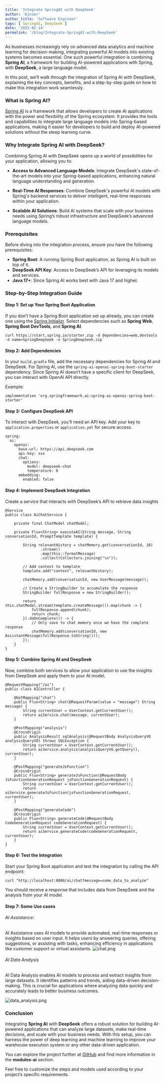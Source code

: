```yaml
---
title: 'Integrate SpringAI with DeepSeek'
author: 'Kinser'
author_title: 'Software Engineer'
tags: [ SpringAI, DeepSeek ]
date: '2025-02-14'
permalink: '/blog/Integrate-SpringAI-with-DeepSeek'
---
```


As businesses increasingly rely on advanced data analytics and machine learning for decision-making, integrating
powerful AI models into existing systems becomes essential. One such powerful integration is combining **Spring AI**, a
framework for building AI-powered applications with Spring, with **DeepSeek**, a large language model.

In this post, we’ll walk through the integration of Spring AI with DeepSeek, explaining the key concepts, benefits, and
a step-by-step guide on how to make this integration work seamlessly.

### What is Spring AI?

[Spring AI](https://spring.io/projects/spring-ai) is a framework that allows developers to create AI applications with
the power and flexibility of the Spring ecosystem. It provides the tools and capabilities to integrate large language
models into Spring-based applications, making it easier for developers to build and deploy AI-powered solutions without
the steep learning curve.

### Why Integrate Spring AI with DeepSeek?

Combining Spring AI with DeepSeek opens up a world of possibilities for your application, allowing you to:

* **Access to Advanced Language Models**: Integrate DeepSeek's state-of-the-art models into your Spring-based
  applications, enhancing natural language understanding and generation.

* **Real-Time AI Responses**: Combine DeepSeek's powerful AI models with Spring's backend services to deliver
  intelligent, real-time responses within your application.

* **Scalable AI Solutions**: Build AI systems that scale with your business needs using Spring’s robust infrastructure
  and DeepSeek’s advanced language models.

### Prerequisites

Before diving into the integration process, ensure you have the following prerequisites:

* **Spring Boot**: A running Spring Boot application, as Spring AI is built on top of it.
* **DeepSeek API Key**: Access to DeepSeek’s API for leveraging its models and services.
* **Java 17+**: Since Spring AI works best with Java 17 and higher.

### Step-by-Step Integration Guide

#### Step 1: Set up Your Spring Boot Application

If you don’t have a Spring Boot application set up already, you can create one using the [Spring Initializr](https://start.spring.io/). Select
dependencies such as **Spring Web**, **Spring Boot DevTools**, and **Spring AI**.

```
curl https://start.spring.io/starter.zip -d dependencies=web,devtools -d name=SpringDeepSeek -o SpringDeepSeek.zip` 
```

#### Step 2: Add Dependencies

In your `build.gradle` file, add the necessary dependencies for Spring AI and DeepSeek. For Spring AI, 
use the `spring-ai-openai-spring-boot-starter` dependency. Since Spring AI doesn’t have a specific client for DeepSeek, 
you can interact with OpenAI API directly.

Example:

```
implementation 'org.springframework.ai:spring-ai-openai-spring-boot-starter'

```

#### Step 3: Configure DeepSeek API

To interact with DeepSeek, you’ll need an API key. Add your key to `application.properties` or `application.yml` for
secure access.

```
spring:
  ai:
    openai:
      base-url: https://api.deepseek.com 
      api-key: xxx
      chat:
        options:
          model: deepseek-chat
          temperature: 0    
      embedding:
        enabled: false      
```

#### Step 4: Implement DeepSeek Integration

Create a service that interacts with DeepSeek’s API to retrieve data insights

```
@Service
public class AiChatService {

    private final ChatModel chatModel;

    private Flux<String> executeAI(String message, String conversationId, PromptTemplate template) {

        String relevantHistory = chatMemory.get(conversationId, 10)
                .stream()
                .map(this::formatMessage)
                .collect(Collectors.joining("\n"));

        // Add context to template
        template.add("context", relevantHistory);

        chatMemory.add(conversationId, new UserMessage(message));

        // Create a StringBuilder to accumulate the response
        StringBuilder fullResponse = new StringBuilder();

        return this.chatModel.stream(template.createMessage()).map(chunk -> {
            fullResponse.append(chunk);
            return chunk;
        }).doOnComplete(() -> {
            // Only save to chat memory once we have the complete response
            chatMemory.add(conversationId, new AssistantMessage(fullResponse.toString()));
        });
    }
}
```

#### Step 5: Combine Spring AI and DeepSeek

Now, combine both services to allow your application to use the insights from DeepSeek and apply them to your AI model.

```@RestController
@RequestMapping("/ai")
public class AIController {

    @GetMapping("chat")
    public Flux<String> chat(@RequestParam(value = "message") String message) {
        String currentUser = UserContext.getCurrentUser();
        return aiService.chat(message, currentUser);
    }

    @PostMapping("analysis")
    @CrossOrigin
    public AnalysisResult sqlAnalysis(@RequestBody AnalysisQueryVO analysisQueryVO) throws SQLException {
        String currentUser = UserContext.getCurrentUser();
        return aiService.analysis(analysisQueryVO.getQuery(), currentUser);
    }

    @PostMapping("generateJsFunction")
    @CrossOrigin
    public Flux<String> generateJsFunction(@RequestBody JsFunctionGenerationRequest jsFunctionGenerationRequest) {
        String currentUser = UserContext.getCurrentUser();
        return aiService.generateJsFunction(jsFunctionGenerationRequest, currentUser);
    }

    @PostMapping("generateCode")
    @CrossOrigin
    public Flux<String> generateCode(@RequestBody CodeGenerationRequest codeGenerationRequest) {
        String currentUser = UserContext.getCurrentUser();
        return aiService.generateCode(codeGenerationRequest, currentUser);
    }
}

```

#### Step 6: Test the Integration

Start your Spring Boot application and test the integration by calling the API endpoint:

```
curl "http://localhost:8080/ai/chat?message=some_data_to_analyze"
```

You should receive a response that includes data from DeepSeek and the analysis from your AI model.

#### Step 7: Some Use cases

###### AI Assistance:
AI Assistance uses AI models to provide automated, real-time responses or insights based on user input. It helps users by answering queries, offering suggestions, or assisting with tasks, enhancing efficiency in applications like customer support or virtual assistants.
![chat.png](../static/img/ai/chat.png)

###### AI Data Analysis
AI Data Analysis enables AI models to process and extract insights from large datasets. It identifies patterns and trends, aiding data-driven decision-making. This is crucial for applications where analyzing data quickly and accurately leads to better business outcomes.

![data_analysis.png](../static/img/ai/data_analysis.png)
### Conclusion

Integrating **Spring AI** with **DeepSeek** offers a robust solution for building AI-powered applications that can
analyze large datasets, make real-time decisions, and scale with your business needs. With this setup, you can harness
the power of deep learning and machine learning to improve your warehouse execution system or any other data-driven
application.
  
You can explore the project further at [GitHub](https://github.com/jingsewu/open-wes) and find more information in the **modules-ai** section.

Feel free to customize the steps and models used according to your project’s specific requirements.
